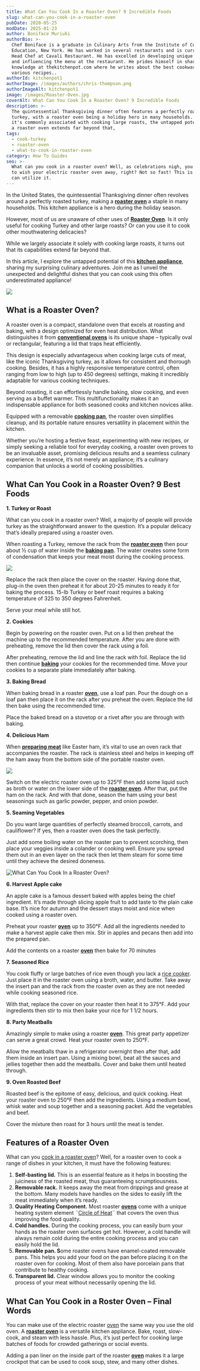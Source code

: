 ```yaml
---
title: What Can You Cook In a Roaster Oven? 9 Incredible Foods
slug: what-can-you-cook-in-a-roaster-oven
pubDate: 2020-05-25
modDate: 2025-01-23
author: Boniface Muriuki
authorBio: >-
  Chef Boniface is a graduate in Culinary Arts from the Institute of Culinary
  Education, New York. He has worked in several restaurants and is currently the
  Head Chef at Cavali Restaurant. He has excelled in developing unique recipes
  and influencing the menu at the restaurant. He prides himself in sharing his
  knowledge at thekitchenpot.com where he writes about the best cookware for
  various recipes..
authorId: kitchenpot1
authorImage: /images/authors/chris-thompson.png
authorImageAlt: kitchenpot1
image: /images/Roaster-Oven.jpg
coverAlt: What Can You Cook In a Roaster Oven? 9 Incredible Foods
description: >-
  The quintessential Thanksgiving dinner often features a perfectly roasted
  turkey, with a roaster oven being a holiday hero in many households. While
  it's commonly associated with cooking large roasts, the untapped potential of
  a roaster oven extends far beyond that,
tags:
  - cook-turkey
  - roaster-oven
  - what-to-cook-in-roaster-oven
category: How To Guides
seo: >-
  What can you cook in a roaster oven? Well, as celebrations nigh, you're likely
  to wish your electric roaster oven away, right? Not so fast! This is how you
  can utilize it.
---
```


In the United States, the quintessential Thanksgiving dinner often revolves around a perfectly roasted turkey, making a **[roaster oven](https://www.amazon.com/Hamilton-Beach-22-Quart-Self-Basting-Stainless/dp/B01N0GN7N4/?tag=kitchenpot-20)** a staple in many households. This kitchen appliance is a hero during the holiday season.

However, most of us are unaware of other uses of **[Roaster Oven](https://www.amazon.com/RoyalCraft-18-Quart-Electric-Roaster-Oven/dp/B0CKMTYT88/?tag=kitchenpot-20)**. Is it only useful for cooking Turkey and other large roasts? Or can you use it to cook other mouthwatering delicacies?

While we largely associate it solely with cooking large roasts, it turns out that its capabilities extend far beyond that.

In this article, I explore the untapped potential of this **[kitchen appliance](https://www.amazon.com/Electric-Roaster-Turkey-Viewing-Stainless/dp/B0BHW8MV6P/?tag=kitchenpot-20)**, sharing my surprising culinary adventures. Join me as I unveil the unexpected and delightful dishes that you can cook using this often underestimated appliance!

![](images/portablegasgrill.jpg)

## **What is a Roaster Oven?**

A roaster oven is a compact, standalone oven that excels at roasting and baking, with a design optimized for even heat distribution. What distinguishes it from **[conventional ovens](https://thekitchenpot.com/blog/instant-pot-vs-ninja-foodi//)** is its unique shape – typically oval or rectangular, featuring a lid that traps heat efficiently.

This design is especially advantageous when cooking large cuts of meat, like the iconic Thanksgiving turkey, as it allows for consistent and thorough cooking. Besides, it has a highly responsive temperature control, often ranging from low to high (up to 450 degrees) settings, making it incredibly adaptable for various cooking techniques.

Beyond roasting, it can effortlessly handle baking, slow cooking, and even serving as a buffet warmer. This multifunctionality makes it an indispensable appliance for both seasoned cooks and kitchen novices alike.

Equipped with a removable **[cooking pan](https://thekitchenpot.com/blog/best-saute-pan//)**, the roaster oven simplifies cleanup, and its portable nature ensures versatility in placement within the kitchen.

Whether you’re hosting a festive feast, experimenting with new recipes, or simply seeking a reliable tool for everyday cooking, a roaster oven proves to be an invaluable asset, promising delicious results and a seamless culinary experience. In essence, it’s not merely an appliance; it’s a culinary companion that unlocks a world of cooking possibilities.

## **What Can You Cook in a Roaster Oven? 9 Best Foods**

**1\. Turkey or Roast**

What can you cook in a roaster oven? Well, a majority of people will provide turkey as the straightforward answer to the question. It’s a popular delicacy that’s ideally prepared using a roaster oven.

When roasting a Turkey, remove the rack from the **[roaster oven](https://www.amazon.com/Sunvivi-Roaster-Oven-Electric-Removable/dp/B0BCPW5W9H/?tag=kitchenpot-20)** then pour about ½ cup of water inside the **[baking pan](https://thekitchenpot.com/blog/best-griddle-pan-for-pancakes//)**. The water creates some form of condensation that keeps your meat moist during the cooking process.

![](images/portablegasgrill.jpg)

Replace the rack then place the cover on the roaster. Having done that, plug-in the oven then preheat it for about 20-25 minutes to ready it for baking the process. 15-lb Turkey or beef roast requires a baking temperature of 325 to 350 degrees Fahrenheit.

Serve your meal while still hot.

**2\. Cookies** 

Begin by powering on the roaster oven. Put on a lid then preheat the machine up to the recommended temperature. After you are done with preheating, remove the lid then cover the rack using a foil.

After preheating, remove the lid and line the rack with foil. Replace the lid then continue **[baking](https://thekitchenpot.com/blog/best-panini-press-for-home-use//)** your cookies for the recommended time. Move your cookies to a separate plate immediately after baking.

**3\. Baking Bread**

When baking bread in a roaster **[oven](https://thekitchenpot.com/blog/milo-dutch-oven-review//)**, use a loaf pan. Pour the dough on a loaf pan then place it on the rack after you preheat the oven. Replace the lid then bake using the recommended time.

Place the baked bread on a stovetop or a rivet after you are through with baking.

**4\. Delicious Ham** 

When **[preparing meat](https://thekitchenpot.com/blog/how-to-cook-sausages-in-the-oven//)** like Easter ham, it’s vital to use an oven rack that accompanies the roaster. The rack is stainless steel and helps in keeping off the ham away from the bottom side of the portable roaster oven.

![](images/portablegasgrill.jpg)

Switch on the electric roaster oven up to 325°F then add some liquid such as broth or water on the lower side of the **[roaster oven](https://www.amazon.com/Sunvivi-Roaster-Oven-Electric-Removable/dp/B0BCPW5W9H/?tag=kitchenpot-20)**. After that, put the ham on the rack. And with that done, season the ham using your best seasonings such as garlic powder, pepper, and onion powder.

**5\. Seaming Vegetables** 

Do you want large quantities of perfectly steamed broccoli, carrots, and cauliflower? If yes, then a roaster oven does the task perfectly. 

Just add some boiling water on the roaster pan to prevent scorching, then place your veggies inside a colander or cooking well. Ensure you spread them out in an even layer on the rack then let them steam for some time until they achieve the desired doneness.

![What Can You Cook In a Roaster Oven?](images/portablegasgrill.jpg)

**6\. Harvest Apple cake** 

An apple cake is a famous dessert baked with apples being the chief ingredient. It’s made through slicing apple fruit to add taste to the plain cake base. It’s nice for autumn and the dessert stays moist and nice when cooked using a roaster oven.

Preheat your roaster **[oven](https://thekitchenpot.com/blog/how-to-use-a-nuwave-oven//)** up to 350°F. Add all the ingredients needed to make a harvest apple cake then mix. Stir in apples and pecans then add into the prepared pan.

Add the contents on a roaster **[oven](https://thekitchenpot.com/blog/best-fish-poacher//)** then bake for 70 minutes

**7\. Seasoned Rice**

You cook fluffy or large batches of rice even though you lack a [rice cooker](https://thekitchenpot.com/blog/best-rice-cookers-for-brown-rice//). Just place it in the roaster oven using a broth, water, and butter. Take away the insert pan and the rack from the roaster oven as they are not needed while cooking seasoned rice.

With that, replace the cover on your roaster then heat it to 375°F. Add your ingredients then stir to mix then bake your rice for 1 1/2 hours.

**8\. Party Meatballs**

Amazingly simple to make using a roaster **[oven](https://thekitchenpot.com/blog/nuwave-oven-vs-air-fryers//)**. This great party appetizer can serve a great crowd. Heat your roaster oven to 250°F.

Allow the meatballs thaw in a refrigerator overnight then after that, add them inside an insert pan. Using a mixing bowl, beat all the sauces and jellies together then add the meatballs. Cover and bake them until heated through.

**9\. Oven Roasted Beef**

Roasted beef is the epitome of easy, delicious, and quick cooking. Heat your roaster oven to 250°F then add the ingredients. Using a medium bowl, whisk water and soup together and a seasoning packet. Add the vegetables and beef.

Cover the mixture then roast for 3 hours until the meat is tender.

## **Features of a Roaster Oven** 

What can you [cook in a roaster oven](https://blog.hamiltonbeach.com/10-ways-to-use-your-roaster-oven-for-more-than-just-turkey)? Well, for a roaster oven to cook a range of dishes in your kitchen, it must have the following features:

1.  **Self-basting lid.** This is an essential feature as it helps in boosting the juiciness of the roasted meat, thus guaranteeing scrumptiousness. 
2.  **Removable rack.** It keeps away the meat from drippings and grease at the bottom. Many models have handles on the sides to easily lift the meat immediately when it’s ready.
3.  **Quality Heating Component.** Most roaster **[ovens](https://thekitchenpot.com/blog/7-best-over-the-range-microwaves//)** come with a unique heating system element ¨[Circle of Heat](https://adelaideovenrepairs.com.au/which-oven-function/)¨ that covers the oven thus improving the food quality.
4.  **Cold handles.** During the cooking process, you can easily burn your hands as the roaster oven surfaces get hot. However, a cold handle will always remain cold during the entire cooking process and you can easily hold the lid. 
5.  **Removable pan. S**ome roaster ovens have enamel-coated removable pans. This helps you add your food on the pan before placing it on the roaster oven for cooking. Most of them also have porcelain pans that contribute to healthy cooking.
6.  **Transparent lid.** Clear window allows you to monitor the cooking process of your meat without necessarily opening the lid.

## **What Can You Cook in a Roster Oven – Final Words** 

You can make use of the electric roaster [oven](https://en.wikipedia.org/wiki/Oven) the same way you use the old oven. A **[roaster oven](https://www.amazon.com/Proctor-Silex-Commercial-Stainless-32921/dp/B08BMK59NM/?tag=kitchenpot-20)** is a versatile kitchen appliance. Bake, roast, slow-cook, and steam with less hassle. Plus, it’s just perfect for cooking large batches of foods for crowded gatherings or social events.

Adding a pan liner on the inside part of the roaster **[oven](https://thekitchenpot.com/blog/griswold-cast-iron-skillet-review//)** makes it a large crockpot that can be used to cook soup, stew, and many other dishes.